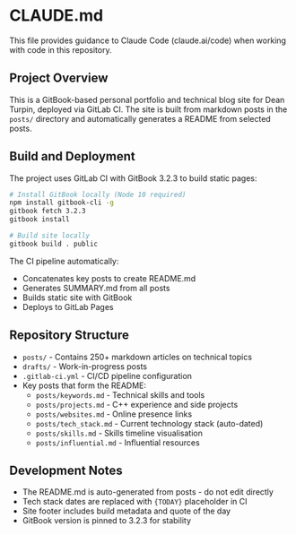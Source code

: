 # CLAUDE.md

This file provides guidance to Claude Code (claude.ai/code) when working with code in this repository.

## Project Overview

This is a GitBook-based personal portfolio and technical blog site for Dean Turpin, deployed via GitLab CI. The site is built from markdown posts in the `posts/` directory and automatically generates a README from selected posts.

## Build and Deployment

The project uses GitLab CI with GitBook 3.2.3 to build static pages:

```bash
# Install GitBook locally (Node 10 required)
npm install gitbook-cli -g
gitbook fetch 3.2.3
gitbook install

# Build site locally
gitbook build . public
```

The CI pipeline automatically:
- Concatenates key posts to create README.md
- Generates SUMMARY.md from all posts
- Builds static site with GitBook
- Deploys to GitLab Pages

## Repository Structure

- `posts/` - Contains 250+ markdown articles on technical topics
- `drafts/` - Work-in-progress posts
- `.gitlab-ci.yml` - CI/CD pipeline configuration
- Key posts that form the README:
  - `posts/keywords.md` - Technical skills and tools
  - `posts/projects.md` - C++ experience and side projects
  - `posts/websites.md` - Online presence links
  - `posts/tech_stack.md` - Current technology stack (auto-dated)
  - `posts/skills.md` - Skills timeline visualisation
  - `posts/influential.md` - Influential resources

## Development Notes

- The README.md is auto-generated from posts - do not edit directly
- Tech stack dates are replaced with `{TODAY}` placeholder in CI
- Site footer includes build metadata and quote of the day
- GitBook version is pinned to 3.2.3 for stability